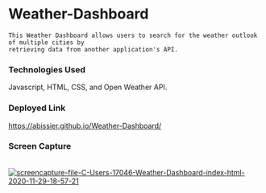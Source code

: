 # Weather-Dashboard
```
This Weather Dashboard allows users to search for the weather outlook of multiple cities by 
retrieving data from another application's API. 
```
### Technologies Used
Javascript, HTML, CSS, and Open Weather API. 

### Deployed Link
https://abissier.github.io/Weather-Dashboard/ 


### Screen Capture
<br>
<a href='https://postimg.cc/sQQwVMBd' target='_blank'><img src='https://i.postimg.cc/sQQwVMBd/screencapture-file-C-Users-17046-Weather-Dashboard-index-html-2020-11-29-18-57-21.png' border='0' alt='screencapture-file-C-Users-17046-Weather-Dashboard-index-html-2020-11-29-18-57-21'/></a>
